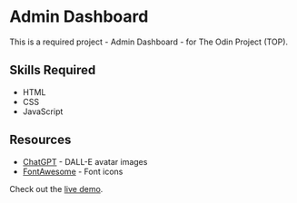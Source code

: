 # Admin Dashboard
This is a required project - Admin Dashboard - for The Odin Project (TOP).

## Skills Required
- HTML
- CSS
- JavaScript

## Resources
- [ChatGPT](https://chatgpt.com/) - DALL-E avatar images
- [FontAwesome](https://fontawesome.com/) - Font icons

Check out the [live demo](https://sjdumas.github.io/admin-dashboard).
